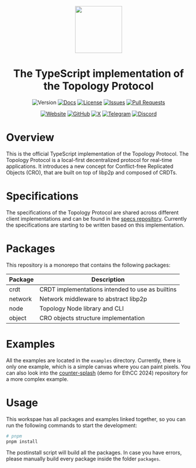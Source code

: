 <div align="center">
  <img src="https://avatars.githubusercontent.com/u/157637200" height="128">
  <br />
  <h1>The TypeScript implementation of the Topology Protocol</h1>
</div>

<div align="center">

![Version](https://img.shields.io/github/package-json/v/topology-foundation/ts-topology)
[![Docs](https://img.shields.io/badge/docs-page-blue)](https://topology-foundation.github.io/ts-topology/)
[![License](https://img.shields.io/badge/license-MIT-green)](https://github.com/topology-foundation/ts-topology/blob/main/LICENSE)
[![Issues](https://img.shields.io/badge/issues-report-red)](https://github.com/topology-foundation/ts-topology/issues)
[![Pull Requests](https://img.shields.io/badge/pull_requests-open-orange)](https://github.com/topology-foundation/ts-topology/pulls)

[![Website](https://img.shields.io/badge/Website-866678)](https://topology.gg)
[![GitHub](https://img.shields.io/badge/GitHub-ffffff)](https://github.com/topology-foundation)
[![X](https://img.shields.io/badge/X-000000)](https://x.com/topology_gg)
[![Telegram](https://img.shields.io/badge/Telegram-24A1DE)](https://t.me/topologyfrens)
[![Discord](https://img.shields.io/badge/Discord-7289da)](https://discord.gg/GUDGzBP5mn)
</div>

# Overview

This is the official TypeScript implementation of the Topology Protocol. The Topology Protocol is a local-first decentralized protocol for real-time applications. It introduces a new concept for Conflict-free Replicated Objects (CRO), that are built on top of libp2p and composed of CRDTs.

# Specifications

The specifications of the Topology Protocol are shared across different client implementations and can be found in the [specs repository](https://github.com/topology-foundation/specs). Currently the specifications are starting to be written based on this implementation.

# Packages

This repository is a monorepo that contains the following packages:

| Package | Description                                      |
|---------|--------------------------------------------------|
| crdt    | CRDT implementations intended to use as builtins |
| network | Network middleware to abstract libp2p            |
| node    | Topology Node library and CLI                    |
| object  | CRO objects structure implementation             |

# Examples

All the examples are located in the `examples` directory. Currently, there is only one example, which is a simple canvas where you can paint pixels. You can also look into the [counter-splash](https://github.com/topology-foundation/counter-splash) (demo for EthCC 2024) repository for a more complex example.


# Usage

This workspae has all packages and examples linked together, so you can run the following commands to start the development:

```bash
# pnpm
pnpm install
```

The postinstall script will build all the packages. In case you have errors, please manually build every package inside the folder `packages`.


